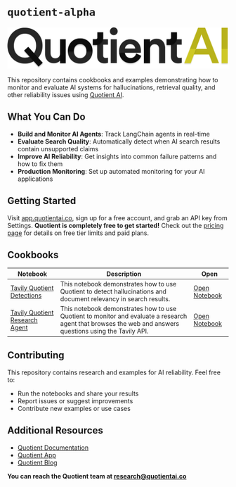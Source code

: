 # `quotient-alpha`

![Quotient Logo](./assets/quotient-wordmark.png)

This repository contains cookbooks and examples demonstrating how to monitor and evaluate AI systems for hallucinations, retrieval quality, and other reliability issues using [Quotient AI](https://www.quotientai.co/).

## What You Can Do

- **Build and Monitor AI Agents**: Track LangChain agents in real-time
- **Evaluate Search Quality**: Automatically detect when AI search results contain unsupported claims
- **Improve AI Reliability**: Get insights into common failure patterns and how to fix them
- **Production Monitoring**: Set up automated monitoring for your AI applications

## Getting Started
Visit [app.quotientai.co](https://app.quotientai.co), sign up for a free account, and grab an API key from Settings. **Quotient is completely free to get started!** Check out the [pricing page](https://www.quotientai.co/pricing) for details on free tier limits and paid plans.

## Cookbooks

| Notebook | Description | Open |
|----------|-------------|------|
| [Tavily Quotient Detections](cookbooks/search/tavily/tavily-quotient-detections.ipynb) | This notebook demonstrates how to use Quotient to detect hallucinations and document relevancy in search results. | [Open Notebook](cookbooks/search/tavily/tavily-quotient-detections.ipynb) |
| [Tavily Quotient Research Agent](cookbooks/agents/research/tavily-quotient-agent.ipynb) | This notebook demonstrates how to use Quotient to monitor and evaluate a research agent that browses the web and answers questions using the Tavily API. | [Open Notebook](cookbooks/agents/research/tavily-quotient-agent.ipynb) |

## Contributing
This repository contains research and examples for AI reliability. Feel free to:
- Run the notebooks and share your results
- Report issues or suggest improvements
- Contribute new examples or use cases

## Additional Resources

- [Quotient Documentation](https://docs.quotientai.co/)
- [Quotient App](https://app.quotientai.co/)
- [Quotient Blog](https://blog.quotientai.co/)


**You can reach the Quotient team at research@quotientai.co**
